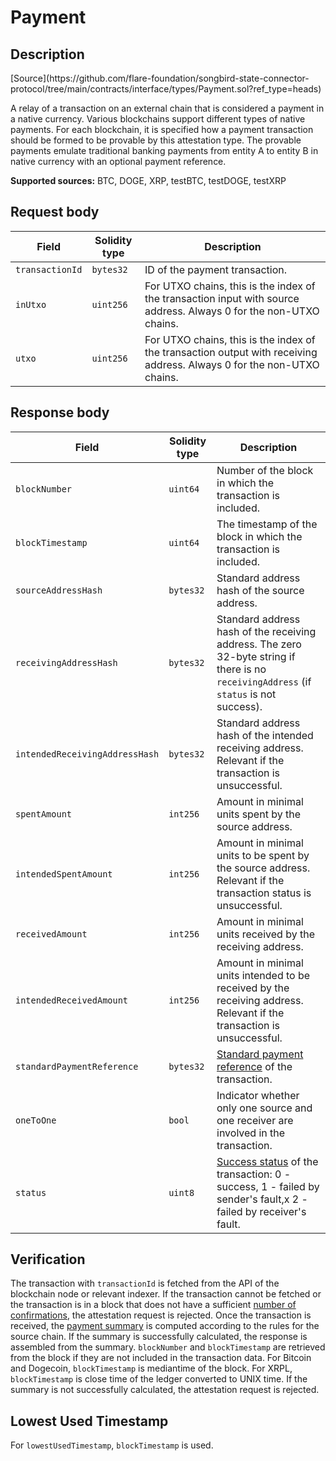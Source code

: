 # Payment

## Description

<div class="api-node-source" markdown>
[Source](https://github.com/flare-foundation/songbird-state-connector-protocol/tree/main/contracts/interface/types/Payment.sol?ref_type=heads)
</div>

A relay of a transaction on an external chain that is considered a payment in a native currency.
Various blockchains support different types of native payments. For each blockchain, it is specified how a payment
transaction should be formed to be provable by this attestation type.
The provable payments emulate traditional banking payments from entity A to entity B in native currency with an optional payment reference.

**Supported sources:** BTC, DOGE, XRP, testBTC, testDOGE, testXRP

## Request body

| Field           | Solidity type | Description                                                                                                            |
| --------------- | ------------- | ---------------------------------------------------------------------------------------------------------------------- |
| `transactionId` | `bytes32`     | ID of the payment transaction.                                                                                         |
| `inUtxo`        | `uint256`     | For UTXO chains, this is the index of the transaction input with source address. Always 0 for the non-UTXO chains.     |
| `utxo`          | `uint256`     | For UTXO chains, this is the index of the transaction output with receiving address. Always 0 for the non-UTXO chains. |

## Response body

| Field                          | Solidity type | Description                                                                                                                                                                                     |
| ------------------------------ | ------------- | ----------------------------------------------------------------------------------------------------------------------------------------------------------------------------------------------- |
| `blockNumber`                  | `uint64`      | Number of the block in which the transaction is included.                                                                                                                                       |
| `blockTimestamp`               | `uint64`      | The timestamp of the block in which the transaction is included.                                                                                                                                |
| `sourceAddressHash`            | `bytes32`     | Standard address hash of the source address.                                                                                                                                                    |
| `receivingAddressHash`         | `bytes32`     | Standard address hash of the receiving address. The zero 32-byte string if there is no `receivingAddress` (if `status` is not success).                                                         |
| `intendedReceivingAddressHash` | `bytes32`     | Standard address hash of the intended receiving address. Relevant if the transaction is unsuccessful.                                                                                           |
| `spentAmount`                  | `int256`      | Amount in minimal units spent by the source address.                                                                                                                                            |
| `intendedSpentAmount`          | `int256`      | Amount in minimal units to be spent by the source address. Relevant if the transaction status is unsuccessful.                                                                                  |
| `receivedAmount`               | `int256`      | Amount in minimal units received by the receiving address.                                                                                                                                      |
| `intendedReceivedAmount`       | `int256`      | Amount in minimal units intended to be received by the receiving address. Relevant if the transaction is unsuccessful.                                                                          |
| `standardPaymentReference`     | `bytes32`     | [Standard payment reference](https://github.com/flare-foundation/songbird-state-connector-protocol/blob/main/specs/attestations/external-chains/standardPaymentReference.md) of the transaction. |
| `oneToOne`                     | `bool`        | Indicator whether only one source and one receiver are involved in the transaction.                                                                                                             |
| `status`                       | `uint8`       | [Success status](https://github.com/flare-foundation/songbird-state-connector-protocol/blob/main/specs/attestations/external-chains/transactions.md#transaction-success-status) of the transaction: 0 - success, 1 - failed by sender's fault,x 2 - failed by receiver's fault. |

## Verification

The transaction with `transactionId` is fetched from the API of the blockchain node or relevant indexer.
If the transaction cannot be fetched or the transaction is in a block that does not have a sufficient [number of confirmations](https://github.com/flare-foundation/songbird-state-connector-protocol/blob/main/specs/attestations/configs.md#finalityconfirmation), the attestation request is rejected.
Once the transaction is received, the [payment summary](https://github.com/flare-foundation/songbird-state-connector-protocol/blob/main/specs/attestations/external-chains/transactions.md#payment-summary) is computed according to the rules for the source chain.
If the summary is successfully calculated, the response is assembled from the summary.
`blockNumber` and `blockTimestamp` are retrieved from the block if they are not included in the transaction data.
For Bitcoin and Dogecoin, `blockTimestamp` is mediantime of the block.
For XRPL, `blockTimestamp` is close time of the ledger converted to UNIX time.
If the summary is not successfully calculated, the attestation request is rejected.

## Lowest Used Timestamp

For `lowestUsedTimestamp`, `blockTimestamp` is used.
